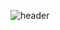 ![header](https://capsule-render.vercel.app/api?type=transparent&color=auto&height=300&section=header&text=ajrfyd&desc=dev%20hub%20&animation=scaleIn&fontSize=90&fontColor=6200ee)
